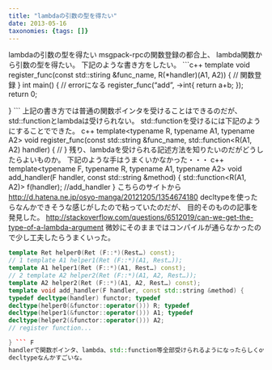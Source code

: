 ```yaml
---
title: "lambdaの引数の型を得たい"
date: 2013-05-16
taxonomies: {tags: []}
---
```


lambdaの引数の型を得たい
msgpack-rpcの関数登録の都合上、 lambda関数から引数の型を得たい。
下記のような書き方をしたい。 ```c++ template void
register_func(const std::stiring &func_name, R(*handler)(A1, A2)) {
// 関数登録 }
int main() { // errorになる register_func(“add”,
[](int%20a,%20int%20b)->int{ return a+b; });
return 0;

} ```
上記の書き方では普通の関数ポインタを受けることはできるのだが、
std::functionとlambdaは受けられない。
std::functionを受けるには下記のようにすることでできた。
c++ template<typename R, typename A1, typename A2> void register_func(const std::string &func_name, std::function<R(A1, A2) handler) {     // }
残り、lambdaを受けられる記述方法を知りたいのだがどうしたらよいものか。
下記のような手はうまくいかなかった・・・
c++ template<typename F, typename R, typename A1, typename A2> void add_handler(F handler, const std::string &method) {     std::function<R(A1, A2)> f(handler);     //add_handler }
こちらのサイトから
http://d.hatena.ne.jp/osyo-manga/20121205/1354674180
decltypeを使ったらなんかできそうな感じがしたので粘っていたのだが、
目的そのものの記事を発見した。
http://stackoverflow.com/questions/6512019/can-we-get-the-type-of-a-lambda-argument
微妙にそのままではコンパイルが通らなかったので少し工夫したらうまくいった。
```c++ // ret template Ret helper0(Ret (F::*)(Rest…));
template Ret helper0(Ret (F::*)(Rest…) const);
// 1 template A1 helper1(Ret (F::*)(A1, Rest…));
template A1 helper1(Ret (F::*)(A1, Rest…) const);
// 2 template A2 helper2(Ret (F::*)(A1, A2, Rest…));
template A2 helper2(Ret (F::*)(A1, A2, Rest…) const);
template void add_handler(F handler, const std::string &method) {
typedef decltype(handler) functor; typedef
decltype(helper0(&functor::operator())) R; typedef
decltype(helper1(&functor::operator())) A1; typedef
decltype(helper2(&functor::operator())) A2;
// register function...

} ``` F
handlerで関数ポインタ、lambda、std::function等全部受けられるようになったらしくoverloadが不要になった。
decltypeなんかすごいな。
